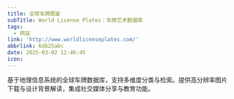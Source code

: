 ```yaml
---
title: 全球车牌图鉴
subTitle: World License Plates：车牌艺术数据库
tags:
  - 网站
link: 'http://www.worldlicenseplates.com/'
abbrlink: 6db25abc
date: 2025-03-02 12:46:45
icon:
---
```


基于地理信息系统的全球车牌数据库，支持多维度分类与检索。提供高分辨率图片下载与设计背景解读，集成社交媒体分享与教育功能。